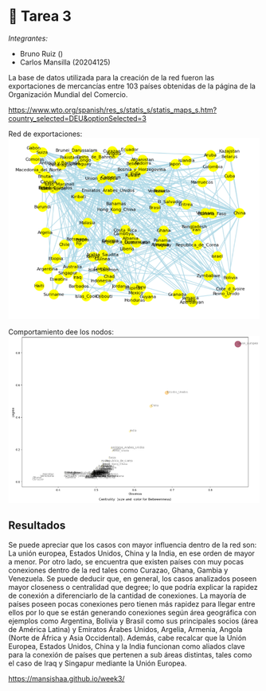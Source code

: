 # 🧮 Tarea 3

*Integrantes:*
- Bruno Ruiz ()
- Carlos Mansilla (20204125)

La base de datos utilizada para la creación de la red fueron las exportaciones de mercancías entre 103 países obtenidas de la página de la Organización Mundial del Comercio.

https://www.wto.org/spanish/res_s/statis_s/statis_maps_s.htm?country_selected=DEU&optionSelected=3

Red de exportaciones:
![Descripción de la imagen](trade_network.png)

Comportamiento dee los nodos:
![Descripción de la imagen](Caracteristicas.png)

## Resultados
Se puede apreciar que los casos con mayor influencia dentro de la red son: La unión europea, Estados Unidos, China y la India, en ese orden de mayor a menor. Por otro lado, se encuentra que existen países con muy pocas conexiones dentro de la red tales como Curazao, Ghana, Gambia y Venezuela. Se puede deducir que, en general, los casos analizados poseen mayor closeness o centralidad que degree; lo que podría explicar la rapidez de conexión a diferenciarlo de la cantidad de conexiones. La mayoría de países poseen pocas conexiones pero tienen más rapidez para llegar entre ellos por lo que se están generando conexiones según área geográfica con ejemplos como Argentina, Bolivia y Brasil como sus principales socios (área de América Latina) y Emiratos Árabes Unidos, Argelia, Armenia, Angola (Norte de África y Asia Occidental).
Además, cabe recalcar que la Unión Europea, Estados Unidos, China y la India funcionan como aliados clave para la conexión de países que pertenen a sub áreas distintas, tales como el caso de Iraq y Singapur mediante la Unión Europea.

https://mansishaa.github.io/week3/
